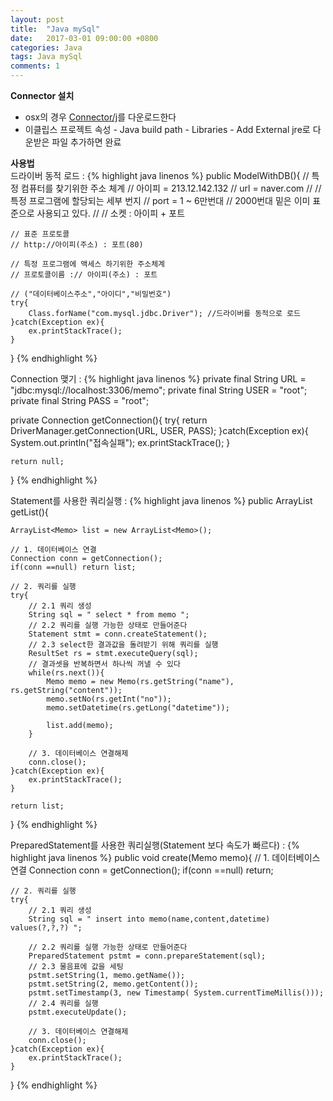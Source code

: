 ```yaml
---
layout: post
title:  "Java mySql"
date:   2017-03-01 09:00:00 +0800
categories: Java
tags: Java mySql
comments: 1
---
```

**Connector 설치**  
- osx의 경우 [Connector/j](https://dev.mysql.com/downloads/connector/j/5.1.html)를 다운로드한다
- 이클립스 프로젝트 속성 - Java build path - Libraries - Add External jre로 다운받은 파일 추가하면 완료


**사용법**  
드라이버 동적 로드 :
{% highlight java linenos %}
public ModelWithDB(){
	// 특정 컴퓨터를 찾기위한 주소 체계
	// 아이피 = 213.12.142.132
	// url = naver.com
	//
	// 특정 프로그램에 할당되는 세부 번지
	// port = 1 ~ 6만번대
	//        2000번대 밑은 이미 표준으로 사용되고 있다.
	//
	// 소켓 : 아이피 + 포트

	// 표준 프로토콜
	// http://아이피(주소) : 포트(80)

	// 특정 프로그램에 액세스 하기위한 주소체계
	// 프로토콜이름 :// 아이피(주소) : 포트

	// ("데이터베이스주소","아이디","비밀번호")
	try{
		Class.forName("com.mysql.jdbc.Driver"); //드라이버를 동적으로 로드
	}catch(Exception ex){
		ex.printStackTrace();
	}
}
{% endhighlight %}


Connection 맺기 :
{% highlight java linenos %}
private final String URL = "jdbc:mysql://localhost:3306/memo";
private final String USER = "root";
private final String PASS = "root";

private Connection getConnection(){
	try{
		return DriverManager.getConnection(URL, USER, PASS);
	}catch(Exception ex){
		System.out.println("접속실패");
		ex.printStackTrace();
	}

	return null;
}
{% endhighlight %}


Statement를 사용한 쿼리실행 :
{% highlight java linenos %}
public ArrayList<Memo> getList(){

	ArrayList<Memo> list = new ArrayList<Memo>();

	// 1. 데이터베이스 연결
	Connection conn = getConnection();
	if(conn ==null) return list;

	// 2. 쿼리를 실행
	try{
		// 2.1 쿼리 생성
		String sql = " select * from memo ";
		// 2.2 쿼리를 실행 가능한 상태로 만들어준다
		Statement stmt = conn.createStatement();
		// 2.3 select한 결과값을 돌려받기 위해 쿼리를 실행
		ResultSet rs = stmt.executeQuery(sql);
		// 결과셋을 반복하면서 하나씩 꺼낼 수 있다
		while(rs.next()){
			Memo memo = new Memo(rs.getString("name"), rs.getString("content"));
			memo.setNo(rs.getInt("no"));
			memo.setDatetime(rs.getLong("datetime"));

			list.add(memo);
		}

		// 3. 데이터베이스 연결해제
		conn.close();
	}catch(Exception ex){
		ex.printStackTrace();
	}

	return list;
}
{% endhighlight %}


PreparedStatement를 사용한 쿼리실행(Statement 보다 속도가 빠르다) :
{% highlight java linenos %}
public void create(Memo memo){
	// 1. 데이터베이스 연결
	Connection conn = getConnection();
	if(conn ==null) return;

	// 2. 쿼리를 실행
	try{
		// 2.1 쿼리 생성
		String sql = " insert into memo(name,content,datetime) values(?,?,?) ";

		// 2.2 쿼리를 실행 가능한 상태로 만들어준다
		PreparedStatement pstmt = conn.prepareStatement(sql);
		// 2.3 물음표에 값을 세팅
		pstmt.setString(1, memo.getName());
		pstmt.setString(2, memo.getContent());
		pstmt.setTimestamp(3, new Timestamp( System.currentTimeMillis()));
		// 2.4 쿼리를 실행
		pstmt.executeUpdate();

		// 3. 데이터베이스 연결해제
		conn.close();
	}catch(Exception ex){
		ex.printStackTrace();
	}
}
{% endhighlight %}
